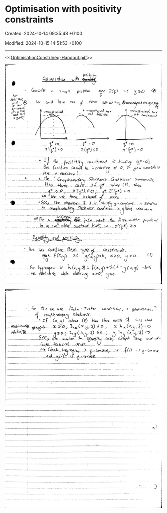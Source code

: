 # Optimisation with positivity constraints

Created: 2024-10-14 09:35:48 +0100

Modified: 2024-10-15 14:51:53 +0100

---

<<[OptimisationConstrIneq-Handout.pdf](../../media/OptimisationConstrIneq-Handout.pdf)>>



![](../../media/Micro-Optimisation-with-positivity-constraints-image1.jpeg)



![](../../media/Micro-Optimisation-with-positivity-constraints-image2.jpeg)




